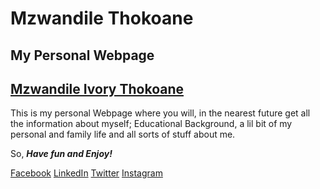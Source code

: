 # Mzwandile Thokoane
## My Personal Webpage

## [Mzwandile Ivory Thokoane](https://github.com/Nuts2001/Mzwandile-Thokoane/blob/main/Suit.jpg)
This is my personal Webpage where you will, in the nearest future get all the information about myself; Educational Background, a lil bit of my personal and family life and all sorts of stuff about me.

So, _**Have fun and Enjoy!**_

[Facebook](https://www.facebook.com/mzwandile.thokoane/)
[LinkedIn](https://www.linkedin.com/in/mzwandile-thokoane-697577b1/)
[Twitter](https://twitter.com/thokoane)
[Instagram](https://www.instagram.com/mzwandile_nuts/)
